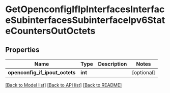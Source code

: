 # GetOpenconfigIfIpInterfacesInterfaceSubinterfacesSubinterfaceIpv6StateCountersOutOctets

## Properties
Name | Type | Description | Notes
------------ | ------------- | ------------- | -------------
**openconfig_if_ipout_octets** | **int** |  | [optional] 

[[Back to Model list]](../README.md#documentation-for-models) [[Back to API list]](../README.md#documentation-for-api-endpoints) [[Back to README]](../README.md)


